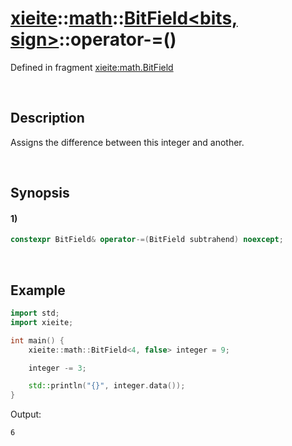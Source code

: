 # [xieite](../../../../../xieite.md)\:\:[math](../../../../../math.md)\:\:[BitField<bits, sign>](../../../../bit_field.md)\:\:operator-=\(\)
Defined in fragment [xieite:math.BitField](../../../../../../../src/math/bit_field.cpp)

&nbsp;

## Description
Assigns the difference between this integer and another.

&nbsp;

## Synopsis
#### 1)
```cpp
constexpr BitField& operator-=(BitField subtrahend) noexcept;
```

&nbsp;

## Example
```cpp
import std;
import xieite;

int main() {
    xieite::math::BitField<4, false> integer = 9;

    integer -= 3;

    std::println("{}", integer.data());
}
```
Output:
```
6
```
